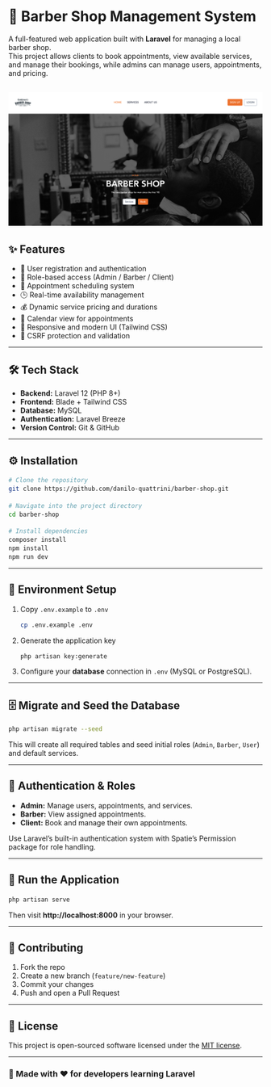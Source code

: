 # 💈 Barber Shop Management System

A full-featured web application built with **Laravel** for managing a local barber shop.  
This project allows clients to book appointments, view available services, and manage their bookings, while admins can manage users, appointments, and pricing.


![home page](public/landing-page.png)
---

## ✨ Features

- 🧾 User registration and authentication
- 🧍 Role-based access (Admin / Barber / Client)
- 💇 Appointment scheduling system
- 🕒 Real-time availability management
- 💰 Dynamic service pricing and durations
- 📅 Calendar view for appointments
- 📱 Responsive and modern UI (Tailwind CSS)
- 🔐 CSRF protection and validation

---

## 🛠️ Tech Stack

- **Backend:** Laravel 12 (PHP 8+)
- **Frontend:** Blade + Tailwind CSS
- **Database:** MySQL
- **Authentication:** Laravel Breeze
- **Version Control:** Git & GitHub

---

## ⚙️ Installation

```bash
# Clone the repository
git clone https://github.com/danilo-quattrini/barber-shop.git

# Navigate into the project directory
cd barber-shop

# Install dependencies
composer install
npm install
npm run dev
```

---

## 🧩 Environment Setup

1. Copy `.env.example` to `.env`  
   ```bash
   cp .env.example .env
   ```
2. Generate the application key  
   ```bash
   php artisan key:generate
   ```
3. Configure your **database** connection in `.env` (MySQL or PostgreSQL).

---

## 🗄️ Migrate and Seed the Database

```bash
php artisan migrate --seed
```

This will create all required tables and seed initial roles (`Admin`, `Barber`, `User`) and default services.

---

## 🔑 Authentication & Roles

- **Admin:** Manage users, appointments, and services.
- **Barber:** View assigned appointments.
- **Client:** Book and manage their own appointments.

Use Laravel’s built-in authentication system with Spatie’s Permission package for role handling.

---

## 🚀 Run the Application

```bash
php artisan serve
```

Then visit **http://localhost:8000** in your browser.

---

## 🤝 Contributing

1. Fork the repo  
2. Create a new branch (`feature/new-feature`)  
3. Commit your changes  
4. Push and open a Pull Request  

---

## 📄 License

This project is open-sourced software licensed under the [MIT license](https://opensource.org/licenses/MIT).

---

### 🧔 Made with ❤️ for developers learning Laravel
